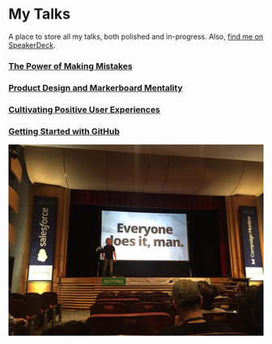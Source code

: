 # My Talks

A place to store all my talks, both polished and in-progress. Also, [find me on SpeakerDeck](https://speakerdeck.com/jglovier/).

### [The Power of Making Mistakes](making-mistakes)

### [Product Design and Markerboard Mentality](product-design-and-markerboard-mentality)

### [Cultivating Positive User Experiences](cultivating-positive-user-experiences)

### [Getting Started with GitHub](getting-started-with-github)

![img](making-mistakes/assets/pics/twitter-mds-talk-pic-1.jpg)